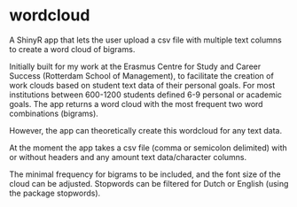 # wordcloud
A ShinyR app that lets the user upload a csv file with multiple text columns to create a word cloud of bigrams.

Initially built for my work at the Erasmus Centre for Study and Career Success (Rotterdam School of Management), to facilitate the creation of work clouds based on student text data of their personal goals. For most institutions between 600-1200 students defined 6-9 personal or academic goals.
The app returns a word cloud with the most frequent two word combinations (bigrams).

However, the app can theoretically create this wordcloud for any text data.


At the moment the app takes a csv file (comma or semicolon delimited) with or without headers and any amount text data/character columns.

The minimal frequency for bigrams to be included, and the font size  of the cloud can be adjusted.
Stopwords can be filtered for Dutch or English (using the package stopwords).

